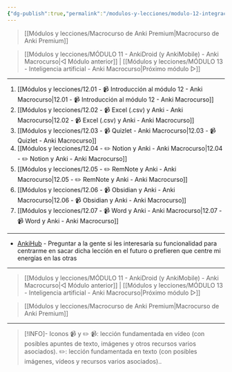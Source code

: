 ```yaml
---
{"dg-publish":true,"permalink":"/modulos-y-lecciones/modulo-12-integracion-de-anki-con-otras-apps-anki-macrocurso/","noteIcon":"","updated":"2024-06-03T19:51:10.986+02:00"}
---
```



> [[Módulos y lecciones/Macrocurso de Anki Premium\|Macrocurso de Anki Premium]]

> [[Módulos y lecciones/MÓDULO 11 - AnkiDroid (y AnkiMobile) - Anki Macrocurso\|◁ Módulo anterior]] | [[Módulos y lecciones/MÓDULO 13 - Inteligencia artificial - Anki Macrocurso\|Próximo módulo ▷]]

---

1. [[Módulos y lecciones/12.01 - 📹 Introducción al módulo 12 - Anki Macrocurso\|12.01 - 📹 Introducción al módulo 12 - Anki Macrocurso]]
2. [[Módulos y lecciones/12.02 - 📹 Excel (.csv) y Anki - Anki Macrocurso\|12.02 - 📹 Excel (.csv) y Anki - Anki Macrocurso]]
3. [[Módulos y lecciones/12.03 - 📹  Quizlet - Anki Macrocurso\|12.03 - 📹  Quizlet - Anki Macrocurso]] 
4. [[Módulos y lecciones/12.04 - ✏️ Notion y Anki - Anki Macrocurso\|12.04 - ✏️ Notion y Anki - Anki Macrocurso]]
5. [[Módulos y lecciones/12.05 - ✏️ RemNote y Anki - Anki Macrocurso\|12.05 - ✏️ RemNote y Anki - Anki Macrocurso]]
6. [[Módulos y lecciones/12.06 - 📹 Obsidian y Anki - Anki Macrocurso\|12.06 - 📹 Obsidian y Anki - Anki Macrocurso]]
7. [[Módulos y lecciones/12.07 - 📹 Word y Anki - Anki Macrocurso\|12.07 - 📹 Word y Anki - Anki Macrocurso]] 

---

- [AnkiHub](https://www.ankihub.net/) - Preguntar a la gente si les interesaría su funcionalidad para centrarme en sacar dicha lección en el futuro o prefieren que centre mi energías en las otras 

---

> [[Módulos y lecciones/MÓDULO 11 - AnkiDroid (y AnkiMobile) - Anki Macrocurso\|◁ Módulo anterior]] | [[Módulos y lecciones/MÓDULO 13 - Inteligencia artificial - Anki Macrocurso\|Próximo módulo ▷]]

> [[Módulos y lecciones/Macrocurso de Anki Premium\|Macrocurso de Anki Premium]]

---

> [!INFO]- Iconos 📹 y ✏️
> 📹: lección fundamentada en vídeo (con posibles apuntes de texto, imágenes y otros recursos varios asociados).
> ✏️: lección fundamentada en texto (con posibles imágenes, vídeos y recursos varios asociados)..